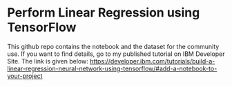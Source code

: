 # Perform Linear Regression using TensorFlow

This github repo contains the notebook and the dataset for the community use. If you want to find details, go to my published tutorial on IBM Developer Site. The link is given below: 
https://developer.ibm.com/tutorials/build-a-linear-regression-neural-network-using-tensorflow/#add-a-notebook-to-your-project
